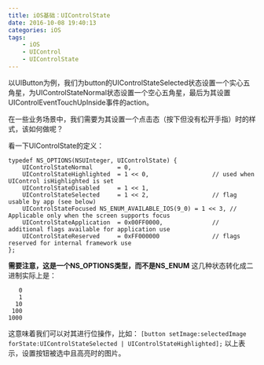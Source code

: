 ```yaml
---
title: iOS基础：UIControlState
date: 2016-10-08 19:40:13
categories: iOS
tags:
    - iOS
    - UIControl
    - UIControlState
---
```


以UIButton为例，我们为button的UIControlStateSelected状态设置一个实心五角星，为UIControlStateNormal状态设置一个空心五角星，最后为其设置UIControlEventTouchUpInside事件的action。

在一些业务场景中，我们需要为其设置一个点击态（按下但没有松开手指）时的样式，该如何做呢？

看一下UIControlState的定义：
```
typedef NS_OPTIONS(NSUInteger, UIControlState) {
    UIControlStateNormal       = 0,
    UIControlStateHighlighted  = 1 << 0,                  // used when UIControl isHighlighted is set
    UIControlStateDisabled     = 1 << 1,
    UIControlStateSelected     = 1 << 2,                  // flag usable by app (see below)
    UIControlStateFocused NS_ENUM_AVAILABLE_IOS(9_0) = 1 << 3, // Applicable only when the screen supports focus
    UIControlStateApplication  = 0x00FF0000,              // additional flags available for application use
    UIControlStateReserved     = 0xFF000000               // flags reserved for internal framework use
};
```
<!-- more -->

**需要注意，这是一个NS_OPTIONS类型，而不是NS_ENUM**
这几种状态转化成二进制实际上是：
```
   0
   1
  10
 100
1000
```
这意味着我们可以对其进行位操作，比如：
`[button setImage:selectedImage forState:UIControlStateSelected | UIControlStateHighlighted];`
以上表示，设置按钮被选中且高亮时的图片。